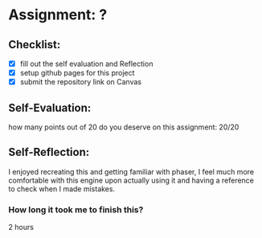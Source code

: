 # Assignment: ?

## Checklist:
- [x] fill out the self evaluation and Reflection
- [x] setup github pages for this project
- [x] submit the repository link on Canvas

## Self-Evaluation:

how many points out of 20 do you deserve on this assignment:
20/20

## Self-Reflection:
I enjoyed recreating this and getting familiar with phaser, I feel much more comfortable with this engine upon actually using it and having a reference to check when I made mistakes.

### How long it took me to finish this?
2 hours

